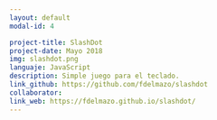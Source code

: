 ```yaml
---
layout: default
modal-id: 4

project-title: SlashDot
project-date: Mayo 2018
img: slashdot.png
languaje: JavaScript
description: Simple juego para el teclado.
link_github: https://github.com/fdelmazo/slashdot
collaborator:
link_web: https://fdelmazo.github.io/slashdot/
---
```

